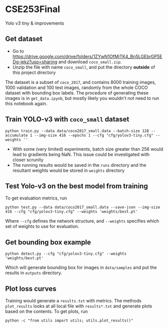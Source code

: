 # CSE253Final
Yolo v3 tiny &amp; improvements

## Get dataset

- Go to https://drive.google.com/drive/folders/1ZYwN1OfMjTK4_Bn5LGEbrGP5EDg-jekz?usp=sharing and download `coco_small.zip`.
- Unzip the file with name `coco_small`, and put the directory **outside** of this project directory

The dataset is a subset of `coco_2017`, and contains 8000 training images, 1000 validation and 100 test images, randomly from the whole COCO dataset with bounding box labels. The procedure of generating these images is in `get_data.ipynb`, but mostly likely you wouldn't not need to run this notebook again.

## Train YOLO-v3 with `coco_small` dataset

```
python train.py --data data/coco2017_small.data --batch-size 128 --accumulate 1 --img-size 416 --epochs 1 --cfg "cfg/yolov3-tiny.cfg" --weights ''
```

- With some (very limited) experiments, batch size greater than 256 would lead to gradients being NaN. This issue could be investigated with closer scrunity
- The running results would be saved in the `runs` directory and the resultant weights would be stored in `weights` directory

## Test Yolo-v3 on the best model from training

To get evaluation metrics, run

```
python test.py --data data/coco2017_small.data --save-json --img-size 416 --cfg "cfg/yolov3-tiny.cfg" --weights 'weights/best.pt'
```

Where `--cfg` defines the network structure, and `--weights` specifies which set of weights to use for evaluation.

## Get bounding box example

```
python detect.py --cfg "cfg/yolov3-tiny.cfg" --weights 'weights/best.pt'
```

Which will generate bounding box for images in `data/samples` and put the results in `outputs` directory.

## Plot loss curves

Training would generate a `results.txt` with metrics. The methods `plot_results` looks at all local file with `results*.txt` and generate plots based on the contents. To get plots, run

```
python -c "from utils import utils; utils.plot_results()"
```

